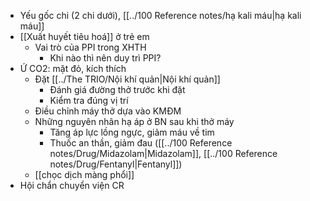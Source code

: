 - Yếu gốc chi (2 chi dưới), [[../100 Reference notes/hạ kali máu|hạ kali máu]]
- [[Xuất huyết tiêu hoá]] ở trẻ em
	- Vai trò của PPI trong XHTH
		- Khi nào thì nên duy trì PPI?
- Ứ CO2: mặt đỏ, kích thích
	- Đặt [[../The TRIO/Nội khí quản|Nội khí quản]]  
		- Đánh giá đường thở trước khi đặt
		- Kiểm tra đúng vị trí
	- Điều chỉnh máy thở dựa vào KMĐM
	- Những nguyên nhân hạ áp ở BN sau khi thở máy
		- Tăng áp lực lồng ngực, giảm máu về tim
		- Thuốc an thần, giảm đau ([[../100 Reference notes/Drug/Midazolam|Midazolam]], [[../100 Reference notes/Drug/Fentanyl|Fentanyl]])
	- [[chọc dịch màng phổi]] 
- Hội chẩn chuyển viện CR